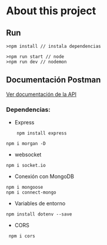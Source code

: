 # About this project

## Run

```
>npm install // instala dependencias
```

```
>npm run start // node
>npm run dev // nodemon
```

## Documentación Postman

[Ver documentación de la API](https://documenter.getpostman.com/view/13362314/2s93sZ8Eed)

### Dependencias:

- Express

```
    npm install express
```

```
npm i morgan -D
```

- websocket

```
npm i socket.io
```

- Conexión con MongoDB

```
npm i mongoose
npm i connect-mongo
```

- Variables de entorno

```
npm install dotenv --save
```

- CORS

```
 npm i cors
```
